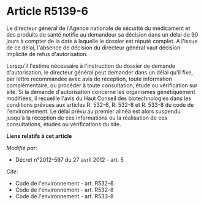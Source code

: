 # Article R5139-6

Le directeur général de l'Agence nationale de sécurité du médicament et des produits de santé notifie au demandeur sa
décision dans un délai de 90 jours à compter de la date à laquelle le dossier est réputé complet. A l'issue de ce délai,
l'absence de décision du directeur général vaut décision implicite de refus d'autorisation. 

Lorsqu'il l'estime nécessaire à l'instruction du dossier de demande d'autorisation, le directeur général peut demander dans
un délai qu'il fixe, par lettre recommandée avec avis de réception, toute information complémentaire, ou procéder à toute
consultation, étude ou vérification sur site. Si la demande d'autorisation concerne les organismes génétiquement modifiées,
il recueille l'avis du Haut Conseil des biotechnologies dans les conditions prévues aux articles R. 532-6, R. 532-8 et R.
533-8 du code de l'environnement. Le délai prévu au premier alinéa est alors suspendu jusqu'à la réception de ces
informations ou la réalisation de ces consultations, études ou vérifications du site.

**Liens relatifs à cet article**

_Modifié par_:

  - Décret n°2012-597 du 27 avril 2012 - art. 5

_Cite_:

  - Code de l'environnement - art. R532-6
  - Code de l'environnement - art. R532-8
  - Code de l'environnement - art. R533-8
